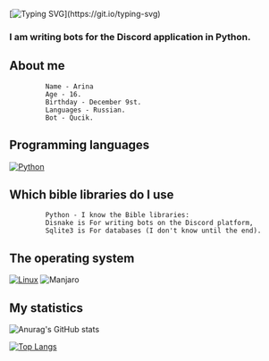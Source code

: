 [![Typing SVG](https://readme-typing-svg.herokuapp.com?color=%e292ee&lines=Hi!+My+name+is+Yakelmi!)](https://git.io/typing-svg)

### I am writing bots for the Discord application in Python.

## About me
             Name - Arina
             Age - 16.
             Birthday - December 9st.
             Languages - Russian.
             Bot - Qucik.


## Programming languages
  [![Python](https://img.shields.io/badge/python-3670A0?style=for-the-badge&logo=python&logoColor=ffdd54)](https://www.python.org/)

## Which bible libraries do I use
             Python - I know the Bible libraries:
             Disnake is For writing bots on the Discord platform,
             Sqlite3 is For databases (I don't know until the end).

## The operating system
  [![Linux](https://img.shields.io/badge/Windows-0078D6?style=for-the-badge&logo=windows&logoColor=white)](https://www.microsoft.com/en-us/windows)
  ![Manjaro](https://img.shields.io/badge/Manjaro-35BF5C?style=for-the-badge&logo=Manjaro&logoColor=white)

## My statistics
![Anurag's GitHub stats](https://github-readme-stats.vercel.app/api?username=Yakelmi&theme=tokyonight&show_icons=true&title_color=gruvbox)

[![Top Langs](https://github-readme-stats.vercel.app/api/top-langs/?username=Yakelmi&layout=donut&theme=tokyonight)](https://github.com/anuraghazra/github-readme-stats)

